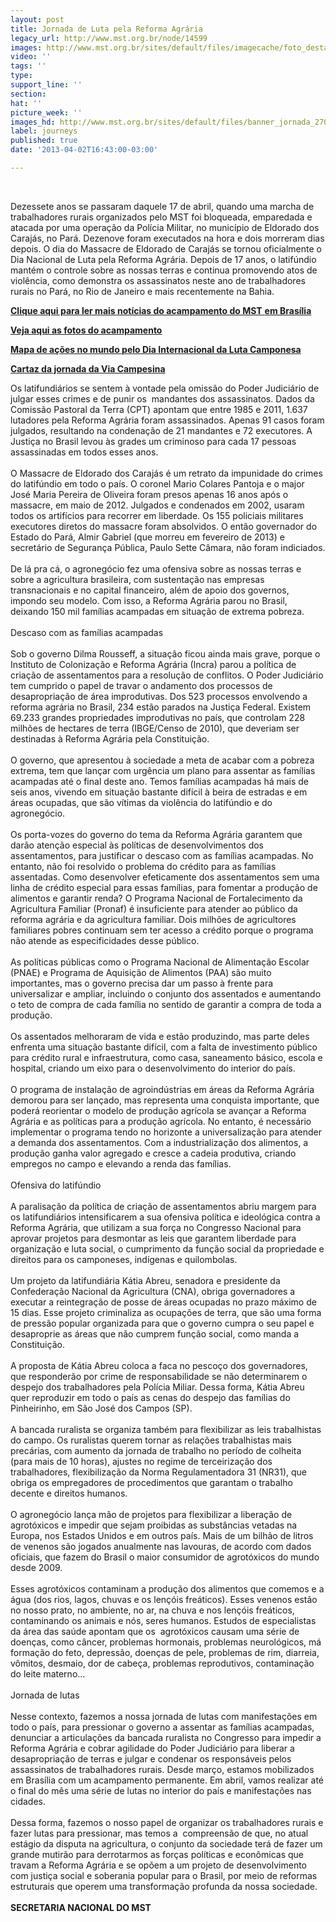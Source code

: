 ```yaml
---
layout: post
title: Jornada de Luta pela Reforma Agrária
legacy_url: http://www.mst.org.br/node/14599
images: http://www.mst.org.br/sites/default/files/imagecache/foto_destaque/banner_jornada_270113_pagina.jpg
video: ''
tags: ''
type: 
support_line: ''
section: 
hat: ''
picture_week: ''
images_hd: http://www.mst.org.br/sites/default/files/banner_jornada_270113_pagina.jpg
label: journeys
published: true
date: '2013-04-02T16:43:00-03:00'

---
```

<p>&nbsp;</p><p>Dezessete anos  se passaram daquele 17 de abril, quando uma marcha de  trabalhadores  rurais organizados pelo MST foi bloqueada, emparedada e  atacada por uma  operação da Polícia Militar, no município de Eldorado  dos Carajás, no  Pará. Dezenove foram executados na hora e dois morreram  dias depois. O  dia do Massacre de Eldorado de Carajás se tornou  oficialmente o Dia  Nacional de Luta pela Reforma Agrária. Depois de 17  anos, o latifúndio  mantém o controle sobre as nossas terras e continua  promovendo atos de  violência, como demonstra os assassinatos neste ano  de trabalhadores  rurais no Pará, no Rio de Janeiro e mais recentemente  na Bahia.</p><p><a href="http://www.mst.org.br/taxonomy/term/1190"><b><strong>Clique aqui para ler mais</strong> notícias do acampamento do MST</b>&nbsp;<strong>em Brasília</strong></a></p> <p><a target="_blank" href="http://www.flickr.com/photos/acampamentohugochavez/"><strong>Veja aqui as fotos do acampamento<br></strong></a></p> <p><strong><a target="_blank" href="http://www.viacampesina.org/map/17april/map.html">Mapa de ações no mundo pelo Dia Internacional da Luta Camponesa</a></strong></p> <p><a href="http://www.mst.org.br/sites/default/files/VIA%20CAMPESINA%201.png"><strong>Cartaz da jornada da Via Campesina</strong></a></p><p>Os  latifundiários se sentem à vontade pela omissão do  Poder Judiciário de  julgar esses crimes e de punir os&nbsp; mandantes dos  assassinatos. Dados da  Comissão Pastoral da Terra (CPT) apontam que  entre 1985 e 2011, 1.637  lutadores pela Reforma Agrária foram  assassinados. Apenas 91 casos foram  julgados, resultando na condenação  de 21 mandantes e 72 executores. A  Justiça no Brasil levou às grades um  criminoso para cada 17 pessoas  assassinadas em todos esses anos.<br><br>O  Massacre de Eldorado dos  Carajás é um retrato da impunidade do crimes  do latifúndio em todo o  país. O coronel Mario Colares Pantoja e o major  José Maria Pereira de  Oliveira foram presos apenas 16 anos após o  massacre, em maio de 2012.  Julgados e condenados em 2002, usaram todos  os artifícios para recorrer  em liberdade. Os 155 policiais militares  executores diretos do massacre  foram absolvidos. O então governador do  Estado do Pará, Almir Gabriel  (que morreu em fevereiro de 2013) e  secretário de Segurança Pública,  Paulo Sette Câmara, não foram  indiciados.<br><br>De lá pra cá, o  agronegócio fez uma ofensiva sobre  as nossas terras e sobre a  agricultura brasileira, com sustentação nas  empresas transnacionais e no  capital financeiro, além de apoio dos  governos, impondo seu modelo. Com  isso, a Reforma Agrária parou no  Brasil, deixando 150 mil famílias  acampadas em situação de extrema  pobreza.<br><br>Descaso com as famílias acampadas<br><br>Sob  o governo  Dilma Rousseff, a situação ficou ainda mais grave, porque o  Instituto  de Colonização e Reforma Agrária (Incra) parou a política de  criação de  assentamentos para a resolução de conflitos. O Poder  Judiciário tem  cumprido o papel de travar o andamento dos processos de  desapropriação  de área improdutivas. Dos 523 processos envolvendo a  reforma agrária no  Brasil, 234 estão parados na Justiça Federal. Existem  69.233 grandes  propriedades improdutivas no país, que controlam 228  milhões de  hectares de terra (IBGE/Censo de 2010), que deveriam ser  destinadas à  Reforma Agrária pela Constituição.<br><br>O governo, que  apresentou à  sociedade a meta de acabar com a pobreza extrema, tem que  lançar com  urgência um plano para assentar as famílias acampadas até o  final deste  ano. Temos famílias acampadas há mais de seis anos, vivendo  em  situação bastante difícil à beira de estradas e em áreas ocupadas,  que  são vítimas da violência do latifúndio e do agronegócio.<br><br>Os   porta-vozes do governo do tema da Reforma Agrária garantem que darão   atenção especial às políticas de desenvolvimentos dos assentamentos,   para justificar o descaso com as famílias acampadas. No entanto, não foi   resolvido o problema do crédito para as famílias assentadas. Como   desenvolver efeticamente dos assentamentos sem uma linha de crédito   especial para essas famílias, para fomentar a produção de alimentos e   garantir renda? O Programa Nacional de Fortalecimento da Agricultura   Familiar (Pronaf) é insuficiente para atender ao público da reforma   agrária e da agricultura familiar. Dois milhões de agricultores   familiares pobres continuam sem ter acesso a crédito porque o programa   não atende as especificidades desse público.<br><br>As políticas   públicas como o Programa Nacional de Alimentação Escolar (PNAE) e   Programa de Aquisição de Alimentos (PAA) são muito importantes, mas o   governo precisa dar um passo à frente para universalizar e ampliar,   incluindo o conjunto dos assentados e aumentando o teto de compra de   cada família no sentido de garantir a compra de toda a produção.<br><br>Os   assentados melhoraram de vida e estão produzindo, mas parte deles   enfrenta uma situação bastante difícil, com a falta de investimento   público para crédito rural e infraestrutura, como casa, saneamento   básico, escola e hospital, criando um eixo para o desenvolvimento do   interior do país.<br><br>O programa de instalação de agroindústrias em   áreas da Reforma Agrária demorou para ser lançado, mas representa uma   conquista importante, que poderá reorientar o modelo de produção   agrícola se avançar a Reforma Agrária e as políticas para a produção   agrícola. No entanto, é necessário implementar o programa tendo no   horizonte a universalização para atender a demanda dos assentamentos.   Com a industrialização dos alimentos, a produção ganha valor agregado e   cresce a cadeia produtiva, criando empregos no campo e elevando a renda   das famílias. <br><br>Ofensiva do latifúndio<br><br>A paralisação da   política de criação de assentamentos abriu margem para os latifundiários   intensificarem a sua ofensiva política e ideológica contra a Reforma   Agrária, que utilizam a sua força no Congresso Nacional para aprovar   projetos para desmontar as leis que garantem liberdade para organização e   luta social, o cumprimento da função social da propriedade e direitos   para os camponeses, indígenas e quilombolas.<br><br>Um projeto da   latifundiária Kátia Abreu, senadora e presidente da Confederação   Nacional da Agricultura (CNA), obriga governadores a executar a   reintegração de posse de áreas ocupadas no prazo máximo de 15 dias. Esse   projeto criminaliza as ocupações de terra, que são uma forma de  pressão  popular organizada para que o governo cumpra o seu papel e  desaproprie  as áreas que não cumprem função social, como manda a  Constituição.<br><br>A  proposta de Kátia Abreu coloca a faca no pescoço  dos governadores, que  responderão por crime de responsabilidade se não  determinarem o despejo  dos trabalhadores pela Polícia Miliar. Dessa  forma, Kátia Abreu quer  reproduzir em todo o país as cenas do despejo  das famílias do  Pinheirinho, em São José dos Campos (SP).<br><br>A  bancada ruralista se  organiza também para flexibilizar as leis  trabalhistas do campo. Os  ruralistas querem tornar as relações  trabalhistas mais precárias, com  aumento da jornada de trabalho no  período de colheita (para mais de 10  horas), ajustes no regime de  terceirização dos trabalhadores,  flexibilização da Norma  Regulamentadora 31 (NR31), que obriga os  empregadores de procedimentos  que garantam o trabalho decente e direitos  humanos.<br><br>O  agronegócio lança mão de projetos para flexibilizar a  liberação de  agrotóxicos e impedir que sejam proibidas as substâncias  vetadas na  Europa, nos Estados Unidos e em outros país. Mais de um  bilhão de  litros de venenos são jogados anualmente nas lavouras, de  acordo com  dados oficiais, que fazem do Brasil o maior consumidor de  agrotóxicos  do mundo desde 2009.<br><br>Esses agrotóxicos contaminam a  produção dos  alimentos que comemos e a água (dos rios, lagos, chuvas e  os lençóis  freáticos). Esses venenos estão no nosso prato, no ambiente,  no ar, na  chuva e nos lençóis freáticos, contaminando os animais e nós,  seres  humanos. Estudos de especialistas da área das saúde apontam que  os&nbsp;  agrotóxicos causam uma série de doenças, como câncer, problemas   hormonais, problemas neurológicos, má formação do feto, depressão,   doenças de pele, problemas de rim, diarreia, vômitos, desmaio, dor de   cabeça, problemas reprodutivos, contaminação do leite materno...<br><br>Jornada de lutas<br><br>Nesse   contexto, fazemos a nossa jornada de lutas com manifestações em todo o   país, para pressionar o governo a assentar as famílias acampadas,   denunciar a articulações da bancada ruralista no Congresso para impedir a   Reforma Agrária e cobrar agilidade do Poder Judiciário para liberar a   desapropriação de terras e julgar e condenar os responsáveis pelos   assassinatos de trabalhadores rurais. Desde março, estamos mobilizados   em Brasília com um acampamento permanente. Em abril, vamos realizar até o   final do mês uma série de lutas no interior do país e manifestações  nas  cidades.<br><br>Dessa forma, fazemos o nosso papel de organizar os   trabalhadores rurais e fazer lutas para pressionar, mas temos a&nbsp;   compreensão de que, no atual estágio da disputa na agricultura, o   conjunto da sociedade terá de fazer um grande mutirão para derrotarmos   as forças políticas e econômicas que travam a Reforma Agrária e se opõem   a um projeto de desenvolvimento com justiça social e soberania popular   para o Brasil, por meio de reformas estruturais que operem uma   transformação profunda da nossa sociedade.<br><strong><br>SECRETARIA NACIONAL DO MST</strong></p><p>&nbsp;</p>
